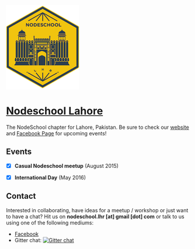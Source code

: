 [![Nodeschool Lahore logo][2]][1]

[Nodeschool Lahore][1]
======================

The NodeSchool chapter for Lahore, Pakistan. Be sure to check our [website][1]
and [Facebook Page][5] for upcoming events!


## Events

  - [x] __Casual Nodeschool meetup__ (August 2015)
  - [x] __International Day__ (May 2016)


## Contact

Interested in collaborating, have ideas for a meetup / workshop or just want
to have a chat? Hit us on __nodeschool.lhr [at] gmail [dot] com__ or talk to
us using one of the following mediums:

  - [Facebook][5]
  - Gitter chat: [![Gitter chat][3]][4]



  [1]: http://nodeschool.io/Lahore/
  [2]: assets/logo.png
  [3]: https://badges.gitter.im/nodeschool/bristol.png
  [4]: https://gitter.im/nodeschool/Lahore
  [5]: https://www.facebook.com/nodeschool.lhr


